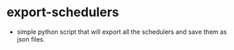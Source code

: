 # export-schedulers

- simple python script that will export all the schedulers and save them as json files.